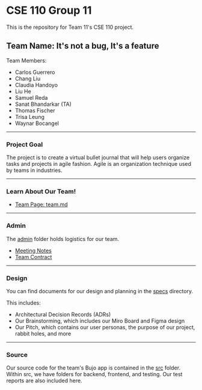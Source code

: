 # CSE 110 Group 11
This is the repository for Team 11's CSE 110 project.  

## Team Name: It's not a bug, It's a feature

Team Members:   
- Carlos Guerrero
- Chang Liu
- Claudia Handoyo
- Liu He 
- Samuel Reda
- Sanat Bhandarkar (TA)
- Thomas Fischer
- Trisa Leung
- Waynar Bocangel  
<hr></hr>

### Project Goal  

The project is to create a virtual bullet journal that will help users organize tasks and projects in agile fashion.
Agile is an organization technique used by teams in industries. 
<hr></hr> 

### Learn About Our Team!
- [Team Page: team.md](/admin/team.md)
<hr></hr>

### Admin 
The [admin](/admin) folder holds logistics for our team.
- [Meeting Notes](/admin/meetings)
- [Team Contract](/admin/misc)
<hr></hr>


### Design
You can find documents for our design and planning in the [specs](/specs) directory. 

This includes:
- Architectural Decision Records (ADRs)
- Our Brainstorming, which includes our Miro Board and Figma design
- Our Pitch, which contains our user personas, the purpose of our project, rabbit holes, and more
<hr> </hr>

### Source
Our source code for the team's Bujo app is contained in the [src](/src) folder. Within src, we have folders for backend, frontend, and testing.
Our test reports are also included here.



